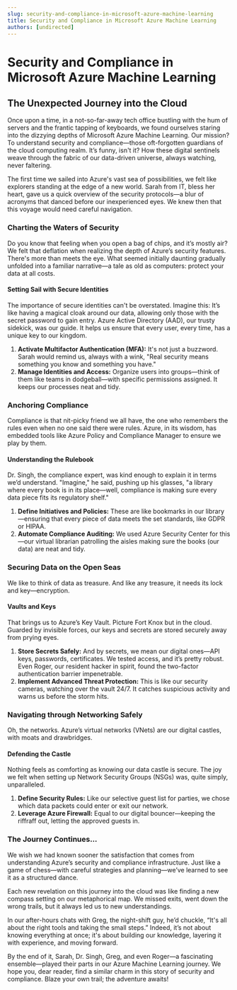 ```yaml
---
slug: security-and-compliance-in-microsoft-azure-machine-learning
title: Security and Compliance in Microsoft Azure Machine Learning
authors: [undirected]
---
```



# Security and Compliance in Microsoft Azure Machine Learning

## The Unexpected Journey into the Cloud

Once upon a time, in a not-so-far-away tech office bustling with the hum of servers and the frantic tapping of keyboards, we found ourselves staring into the dizzying depths of Microsoft Azure Machine Learning. Our mission? To understand security and compliance—those oft-forgotten guardians of the cloud computing realm. It’s funny, isn't it? How these digital sentinels weave through the fabric of our data-driven universe, always watching, never faltering.

The first time we sailed into Azure's vast sea of possibilities, we felt like explorers standing at the edge of a new world. Sarah from IT, bless her heart, gave us a quick overview of the security protocols—a blur of acronyms that danced before our inexperienced eyes. We knew then that this voyage would need careful navigation.

### Charting the Waters of Security

Do you know that feeling when you open a bag of chips, and it’s mostly air? We felt that deflation when realizing the depth of Azure’s security features. There's more than meets the eye. What seemed initially daunting gradually unfolded into a familiar narrative—a tale as old as computers: protect your data at all costs.

#### Setting Sail with Secure Identities

The importance of secure identities can't be overstated. Imagine this: It’s like having a magical cloak around our data, allowing only those with the secret password to gain entry. Azure Active Directory (AAD), our trusty sidekick, was our guide. It helps us ensure that every user, every time, has a unique key to our kingdom.

1. **Activate Multifactor Authentication (MFA):** It's not just a buzzword. Sarah would remind us, always with a wink, "Real security means something you know and something you have."
2. **Manage Identities and Access:** Organize users into groups—think of them like teams in dodgeball—with specific permissions assigned. It keeps our processes neat and tidy.

### Anchoring Compliance

Compliance is that nit-picky friend we all have, the one who remembers the rules even when no one said there were rules. Azure, in its wisdom, has embedded tools like Azure Policy and Compliance Manager to ensure we play by them.

#### Understanding the Rulebook

Dr. Singh, the compliance expert, was kind enough to explain it in terms we’d understand. "Imagine," he said, pushing up his glasses, "a library where every book is in its place—well, compliance is making sure every data piece fits its regulatory shelf."

1. **Define Initiatives and Policies:** These are like bookmarks in our library—ensuring that every piece of data meets the set standards, like GDPR or HIPAA.
2. **Automate Compliance Auditing:** We used Azure Security Center for this—our virtual librarian patrolling the aisles making sure the books (our data) are neat and tidy.

### Securing Data on the Open Seas

We like to think of data as treasure. And like any treasure, it needs its lock and key—encryption.

#### Vaults and Keys

That brings us to Azure’s Key Vault. Picture Fort Knox but in the cloud. Guarded by invisible forces, our keys and secrets are stored securely away from prying eyes. 

1. **Store Secrets Safely:** And by secrets, we mean our digital ones—API keys, passwords, certificates. We tested access, and it’s pretty robust. Even Roger, our resident hacker in spirit, found the two-factor authentication barrier impenetrable.
2. **Implement Advanced Threat Protection:** This is like our security cameras, watching over the vault 24/7. It catches suspicious activity and warns us before the storm hits.

### Navigating through Networking Safely

Oh, the networks. Azure’s virtual networks (VNets) are our digital castles, with moats and drawbridges.

#### Defending the Castle

Nothing feels as comforting as knowing our data castle is secure. The joy we felt when setting up Network Security Groups (NSGs) was, quite simply, unparalleled.

1. **Define Security Rules:** Like our selective guest list for parties, we chose which data packets could enter or exit our network.
2. **Leverage Azure Firewall:** Equal to our digital bouncer—keeping the riffraff out, letting the approved guests in.

### The Journey Continues...

We wish we had known sooner the satisfaction that comes from understanding Azure’s security and compliance infrastructure. Just like a game of chess—with careful strategies and planning—we’ve learned to see it as a structured dance.

Each new revelation on this journey into the cloud was like finding a new compass setting on our metaphorical map. We missed exits, went down the wrong trails, but it always led us to new understandings.

In our after-hours chats with Greg, the night-shift guy, he’d chuckle, “It's all about the right tools and taking the small steps.” Indeed, it’s not about knowing everything at once; it's about building our knowledge, layering it with experience, and moving forward.

By the end of it, Sarah, Dr. Singh, Greg, and even Roger—a fascinating ensemble—played their parts in our Azure Machine Learning journey. We hope you, dear reader, find a similar charm in this story of security and compliance. Blaze your own trail; the adventure awaits!

```